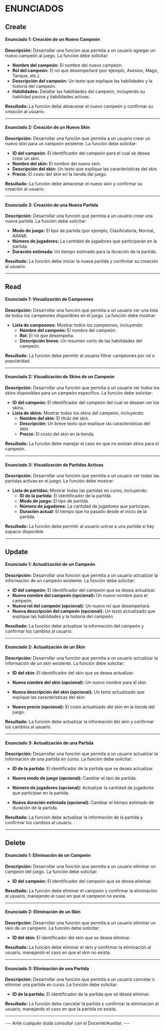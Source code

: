 # ENUNCIADOS

## Create

#### Enunciado 1: Creación de un Nuevo Campeón
**Descripción:** Desarrollar una función que permita a un usuario agregar un nuevo campeón al juego. La función debe solicitar:

- **Nombre del campeón:** El nombre del nuevo campeón.
- **Rol del campeón:** El rol que desempeñará (por ejemplo, Asesino, Mago, Tanque, etc.).
- **Descripción del campeón:** Un texto que explique las habilidades y la historia del campeón.
- **Habilidades:** Detallar las habilidades del campeón, incluyendo su habilidad pasiva y habilidades activas.

**Resultado:** La función debe almacenar el nuevo campeón y confirmar su creación al usuario.

---

#### Enunciado 2: Creación de un Nuevo Skin
**Descripción:** Desarrollar una función que permita a un usuario crear un nuevo skin para un campeón existente. La función debe solicitar:

- **ID del campeón:** El identificador del campeón para el cual se desea crear un skin.
- **Nombre del skin:** El nombre del nuevo skin.
- **Descripción del skin:** Un texto que explique las características del skin.
- **Precio:** El costo del skin en la tienda del juego.

**Resultado:** La función debe almacenar el nuevo skin y confirmar su creación al usuario.

---

#### Enunciado 3: Creación de una Nueva Partida
**Descripción:** Desarrollar una función que permita a un usuario crear una nueva partida. La función debe solicitar:

- **Modo de juego:** El tipo de partida (por ejemplo, Clasificatoria, Normal, ARAM).
- **Número de jugadores:** La cantidad de jugadores que participarán en la partida.
- **Duración estimada:** Un tiempo estimado para la duración de la partida.

**Resultado:** La función debe iniciar la nueva partida y confirmar su creación al usuario.

---

## Read

#### Enunciado 1: Visualización de Campeones
**Descripción:** Desarrollar una función que permita a un usuario ver una lista de todos los campeones disponibles en el juego. La función debe mostrar:

- **Lista de campeones:** Mostrar todos los campeones, incluyendo:
  - **Nombre del campeón:** El nombre del campeón.
  - **Rol:** El rol que desempeña.
  - **Descripción breve:** Un resumen corto de las habilidades del campeón.

**Resultado:** La función debe permitir al usuario filtrar campeones por rol o popularidad.

---

#### Enunciado 2: Visualización de Skins de un Campeón
**Descripción:** Desarrollar una función que permita a un usuario ver todos los skins disponibles para un campeón específico. La función debe solicitar:

- **ID del campeón:** El identificador del campeón del cual se desean ver los skins.
- **Lista de skins:** Mostrar todos los skins del campeón, incluyendo:
  - **Nombre del skin:** El título del skin.
  - **Descripción:** Un breve texto que explique las características del skin.
  - **Precio:** El costo del skin en la tienda.

**Resultado:** La función debe manejar el caso en que no existan skins para el campeón.

---

#### Enunciado 3: Visualización de Partidas Activas
**Descripción:** Desarrollar una función que permita a un usuario ver todas las partidas activas en el juego. La función debe mostrar:

- **Lista de partidas:** Mostrar todas las partidas en curso, incluyendo:
  - **ID de la partida:** El identificador de la partida.
  - **Modo de juego:** El tipo de partida.
  - **Número de jugadores:** La cantidad de jugadores que participan.
  - **Duración actual:** El tiempo que ha pasado desde el inicio de la partida.

**Resultado:** La función debe permitir al usuario unirse a una partida si hay espacio disponible.

---

## Update

#### Enunciado 1: Actualización de un Campeón
**Descripción:** Desarrollar una función que permita a un usuario actualizar la información de un campeón existente. La función debe solicitar:

- **ID del campeón:** El identificador del campeón que se desea actualizar.
- **Nuevo nombre del campeón (opcional):** Un nuevo nombre para el campeón.
- **Nuevo rol del campeón (opcional):** Un nuevo rol que desempeñará.
- **Nueva descripción del campeón (opcional):** Un texto actualizado que explique las habilidades y la historia del campeón.

**Resultado:** La función debe actualizar la información del campeón y confirmar los cambios al usuario.

---

#### Enunciado 2: Actualización de un Skin

**Descripción:** Desarrollar una función que permita a un usuario actualizar la información de un skin existente. La función debe solicitar:


- **ID del skin:** El identificador del skin que se desea actualizar.

- **Nuevo nombre del skin (opcional):** Un nuevo nombre para el skin.

- **Nueva descripción del skin (opcional):** Un texto actualizado que explique las características del skin.

- **Nuevo precio (opcional):** El costo actualizado del skin en la tienda del juego.


**Resultado:** La función debe actualizar la información del skin y confirmar los cambios al usuario.


---


#### Enunciado 3: Actualización de una Partida

**Descripción:** Desarrollar una función que permita a un usuario actualizar la información de una partida en curso. La función debe solicitar:


- **ID de la partida:** El identificador de la partida que se desea actualizar.

- **Nuevo modo de juego (opcional):** Cambiar el tipo de partida.

- **Número de jugadores (opcional):** Actualizar la cantidad de jugadores que participan en la partida.

- **Nueva duración estimada (opcional):** Cambiar el tiempo estimado de duración de la partida.


**Resultado:** La función debe actualizar la información de la partida y confirmar los cambios al usuario.


---


## Delete


#### Enunciado 1: Eliminación de un Campeón

**Descripción:** Desarrollar una función que permita a un usuario eliminar un campeón del juego. La función debe solicitar:


- **ID del campeón:** El identificador del campeón que se desea eliminar.


**Resultado:** La función debe eliminar el campeón y confirmar la eliminación al usuario, manejando el caso en que el campeón no exista.


---


#### Enunciado 2: Eliminación de un Skin

**Descripción:** Desarrollar una función que permita a un usuario eliminar un skin de un campeón. La función debe solicitar:


- **ID del skin:** El identificador del skin que se desea eliminar.


**Resultado:** La función debe eliminar el skin y confirmar la eliminación al usuario, manejando el caso en que el skin no exista.


---


#### Enunciado 3: Eliminación de una Partida

**Descripción:** Desarrollar una función que permita a un usuario cancelar o eliminar una partida en curso. La función debe solicitar:


- **ID de la partida:** El identificador de la partida que se desea eliminar.


**Resultado:** La función debe cancelar la partida y confirmar la eliminación al usuario, manejando el caso en que la partida no exista.


---


--- Ante cualquier duda consultar con el Docente/Auxiliar. ---